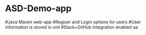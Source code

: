 # ASD-Demo-app
#Java Maven web-app
#Regiser and Login options for users
#User information is stored in xml
#Slack+GitHub Integration enabled
aa